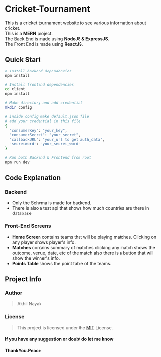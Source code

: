 # Cricket-Tournament  

This is a cricket tournament website to see various information about cricket.  
This is a **MERN** project.  
The Back End is made using **NodeJS & ExpressJS**.  
The Front End is made using **ReactJS**.

## Quick Start

```bash
# Install backend dependencies
npm install

# Install frontend dependencies
cd client
npm install

# Make directory and add credential
mkdir config

# inside config make default.json file
# add your credential in this file
{
  "consumerKey": "your_key",
  "consumerSecret": "your_secret",
  "callbackURL": "your_url to get auth_data",
  "secretWord": "your_secret_word"
}

# Run both Backend & Frontend from root
npm run dev
```

## Code Explanation

### Backend

- Only the Schema is made for backend.
- There is also a test api that shows how much countries are there in database

### Front-End Screens

- **Home Screen** contains teams that will be playing matches. Clicking on any player shows player's info.
- **Matches** contains summary of matches clicking any match shows the outcome, venue, date, etc of the match also there is a button that will show the winner's info.
- **Points Table** shows the point table of the teams.

## Project Info

### Author

> Akhil Nayak

### License

> This project is licensed under the [MIT](https://choosealicense.com/licenses/mit/) License.

#### If you have any suggestion or doubt do let me know

#### ThankYou.Peace
